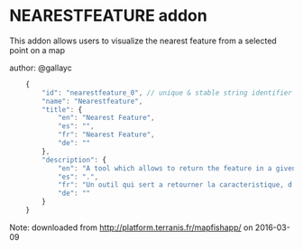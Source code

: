 # NEARESTFEATURE addon

This addon allows users to visualize the nearest feature from a selected point on a map

author: @gallayc

```js
    {
        "id": "nearestfeature_0", // unique & stable string identifier for this addon instance
        "name": "Nearestfeature",
        "title": {
            "en": "Nearest Feature",
            "es": "",
            "fr": "Nearest Feature",
            "de": ""
        },
        "description": {
            "en": "A tool which allows to return the feature in a given feature collection that has the smallest distance to a given point.",
            "es": ".",
            "fr": "Un outil qui sert a retourner la caracteristique, d'une collection de caracteristiques, qui a la plus petite distance a un point donne.",
            "de": ""
        }
    }
```

Note: downloaded from http://platform.terranis.fr/mapfishapp/ on 2016-03-09
